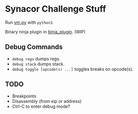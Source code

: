# Synacor Challenge Stuff
Run [vm.py](vm.py) with `python3`.

Binary ninja plugin in [binja_plugin](binja_plugin). (WIP)

## Debug Commands
- `debug regs` dumps regs.
- `debug stack` dumps stack.
- `debug toggle [opcode(s) ...]` toggles breaks on opcode(s).

## TODO
- Breakpoints
- Disassembly (from eip or address)
- Ctrl-C to enter debug mode?
